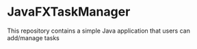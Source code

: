 # JavaFXTaskManager
This repository contains a simple Java application that users can add/manage tasks 
